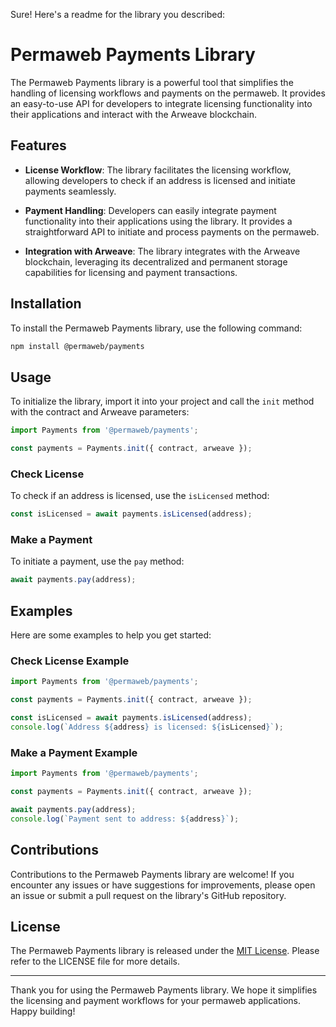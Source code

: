 Sure! Here's a readme for the library you described:

# Permaweb Payments Library

The Permaweb Payments library is a powerful tool that simplifies the handling of licensing workflows and payments on the permaweb. It provides an easy-to-use API for developers to integrate licensing functionality into their applications and interact with the Arweave blockchain.

## Features

- **License Workflow**: The library facilitates the licensing workflow, allowing developers to check if an address is licensed and initiate payments seamlessly.

- **Payment Handling**: Developers can easily integrate payment functionality into their applications using the library. It provides a straightforward API to initiate and process payments on the permaweb.

- **Integration with Arweave**: The library integrates with the Arweave blockchain, leveraging its decentralized and permanent storage capabilities for licensing and payment transactions.

## Installation

To install the Permaweb Payments library, use the following command:

```bash
npm install @permaweb/payments
```

## Usage

To initialize the library, import it into your project and call the `init` method with the contract and Arweave parameters:

```javascript
import Payments from '@permaweb/payments';

const payments = Payments.init({ contract, arweave });
```

### Check License

To check if an address is licensed, use the `isLicensed` method:

```javascript
const isLicensed = await payments.isLicensed(address);
```

### Make a Payment

To initiate a payment, use the `pay` method:

```javascript
await payments.pay(address);
```

## Examples

Here are some examples to help you get started:

### Check License Example

```javascript
import Payments from '@permaweb/payments';

const payments = Payments.init({ contract, arweave });

const isLicensed = await payments.isLicensed(address);
console.log(`Address ${address} is licensed: ${isLicensed}`);
```

### Make a Payment Example

```javascript
import Payments from '@permaweb/payments';

const payments = Payments.init({ contract, arweave });

await payments.pay(address);
console.log(`Payment sent to address: ${address}`);
```

## Contributions

Contributions to the Permaweb Payments library are welcome! If you encounter any issues or have suggestions for improvements, please open an issue or submit a pull request on the library's GitHub repository.

## License

The Permaweb Payments library is released under the [MIT License](https://opensource.org/licenses/MIT). Please refer to the LICENSE file for more details.

---

Thank you for using the Permaweb Payments library. We hope it simplifies the licensing and payment workflows for your permaweb applications. Happy building!

